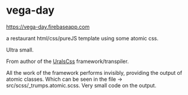 # vega-day
https://vega-day.firebaseapp.com


a restaurant html/css/pureJS template using some atomic css.

Ultra small.

From author of the [UralsCss](https://uralscss.firebaseapp.com/) framework/transpiler.

All the work of the framework performs invisibly, providing the output of atomic classes. Which can be seen in the file -> src/scss/_trumps.atomic.scss. Very small code on the output.
